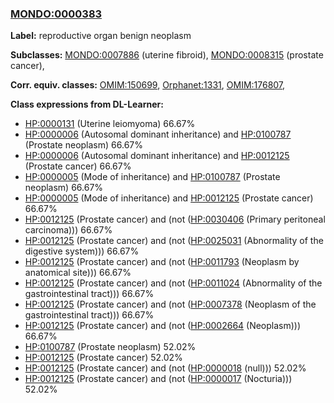 
### [MONDO:0000383](http://purl.obolibrary.org/obo/MONDO_0000383)
**Label:** reproductive organ benign neoplasm

**Subclasses:** [MONDO:0007886](http://purl.obolibrary.org/obo/MONDO_0007886) (uterine fibroid), [MONDO:0008315](http://purl.obolibrary.org/obo/MONDO_0008315) (prostate cancer), 

**Corr. equiv. classes:** [OMIM:150699](http://purl.obolibrary.org/obo/OMIM_150699), [Orphanet:1331](http://www.orpha.net/ORDO/Orphanet_1331), [OMIM:176807](http://purl.obolibrary.org/obo/OMIM_176807), 

**Class expressions from DL-Learner:**

- [HP:0000131](http://purl.obolibrary.org/obo/HP_0000131) (Uterine leiomyoma) 66.67%
- [HP:0000006](http://purl.obolibrary.org/obo/HP_0000006) (Autosomal dominant inheritance) and [HP:0100787](http://purl.obolibrary.org/obo/HP_0100787) (Prostate neoplasm) 66.67%
- [HP:0000006](http://purl.obolibrary.org/obo/HP_0000006) (Autosomal dominant inheritance) and [HP:0012125](http://purl.obolibrary.org/obo/HP_0012125) (Prostate cancer) 66.67%
- [HP:0000005](http://purl.obolibrary.org/obo/HP_0000005) (Mode of inheritance) and [HP:0100787](http://purl.obolibrary.org/obo/HP_0100787) (Prostate neoplasm) 66.67%
- [HP:0000005](http://purl.obolibrary.org/obo/HP_0000005) (Mode of inheritance) and [HP:0012125](http://purl.obolibrary.org/obo/HP_0012125) (Prostate cancer) 66.67%
- [HP:0012125](http://purl.obolibrary.org/obo/HP_0012125) (Prostate cancer) and (not ([HP:0030406](http://purl.obolibrary.org/obo/HP_0030406) (Primary peritoneal carcinoma))) 66.67%
- [HP:0012125](http://purl.obolibrary.org/obo/HP_0012125) (Prostate cancer) and (not ([HP:0025031](http://purl.obolibrary.org/obo/HP_0025031) (Abnormality of the digestive system))) 66.67%
- [HP:0012125](http://purl.obolibrary.org/obo/HP_0012125) (Prostate cancer) and (not ([HP:0011793](http://purl.obolibrary.org/obo/HP_0011793) (Neoplasm by anatomical site))) 66.67%
- [HP:0012125](http://purl.obolibrary.org/obo/HP_0012125) (Prostate cancer) and (not ([HP:0011024](http://purl.obolibrary.org/obo/HP_0011024) (Abnormality of the gastrointestinal tract))) 66.67%
- [HP:0012125](http://purl.obolibrary.org/obo/HP_0012125) (Prostate cancer) and (not ([HP:0007378](http://purl.obolibrary.org/obo/HP_0007378) (Neoplasm of the gastrointestinal tract))) 66.67%
- [HP:0012125](http://purl.obolibrary.org/obo/HP_0012125) (Prostate cancer) and (not ([HP:0002664](http://purl.obolibrary.org/obo/HP_0002664) (Neoplasm))) 66.67%
- [HP:0100787](http://purl.obolibrary.org/obo/HP_0100787) (Prostate neoplasm) 52.02%
- [HP:0012125](http://purl.obolibrary.org/obo/HP_0012125) (Prostate cancer) 52.02%
- [HP:0012125](http://purl.obolibrary.org/obo/HP_0012125) (Prostate cancer) and (not ([HP:0000018](http://purl.obolibrary.org/obo/HP_0000018) (null))) 52.02%
- [HP:0012125](http://purl.obolibrary.org/obo/HP_0012125) (Prostate cancer) and (not ([HP:0000017](http://purl.obolibrary.org/obo/HP_0000017) (Nocturia))) 52.02%


